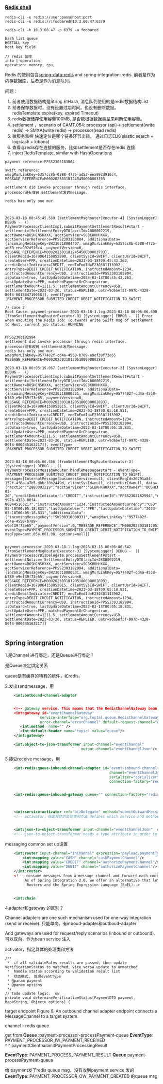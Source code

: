 

### [Redis shell](https://redis.io/commands/hgetall/)

```shell
redis-cli -u redis://user:pass@host:port
redis-cli -u redis://:foobared@10.3.60.47:6379

redis-cli -h 10.3.60.47 -p 6379 -a foobared

hash list queue
HGETALL key 
hget key field

// redis 监控
info [-operation]
operation: memory, cpu, 
```

Redis 的使用包含[spring-data-redis](https://docs.spring.io/spring-data/data-redis/docs/current/reference/html/) and spring-integration-redis. 前者是作为内存数据库，后者是作为消息队列，

问题：

1. 前者使用数据结构是String 和Hash,  消息队列使用的是redis数据结构List
2. 前者保存数据时，没有设置过期时间。也没有删除数据。 redisTemplate.expire(key,  expired Timeout)
3. redis数据储存使用容量100MB, 是否能根据数据类型来判断使用容量。
4. settlement ，scenario of CAMT.054: processor (api)-> settlement(write redis) -> SMXA(write redis) -> processor(read redis)
5. 微服务监控   快速定位是哪个链条环节出错。   通过日志ELK(elastic search + logstash + kibana)
6. 查看与redis存在连接的服务，比如settlement是否存在redis 连接
7. inject RedisTemplate, similar with HashOperations





```
payment reference:PPSS2303183804 

swift reference: 
wmsgMurLinkKey=6357cc8b-0588-4735-ad53-eea992d916c4,
MESSAGE_REFERENCE=M000202303181245450000003703

settlement did invoke processor through redis interface.
processor没有收到 settlement发的message.

redis has only one mur.



2023-03-18 00:45:45.589 [settlementMsgRouterExecutor-4] [SystemLogger] DEBUG -  () PaymentProcessorClientImpl.submitPaymentSettlementResult#start - settlement=[SettlementEntryDTO[acctId=2880002219, acctOwner=BOSHCNSHXXX, acctServicer=SCBKHKHHXXX, acctServicerReference=PPSS2303183804, additionalData={incomingMessageKey=SW230318004407, wmsgMurLinkKey=6357cc8b-0588-4735-ad53-eea992d916c4, paymentVersion=0, MESSAGE_REFERENCE=M000202303181245450000003703}, clientReqId=1679064150852890, clientSysId=SWIFT, clientUsrId=SWIFT, createUser=PPR, creationDatetime=2023-03-18T00:45:43.263, creditDebitIndicator=CREDIT, endToEndId=E230301113902, entryType=DEBIT_CREDIT_NOTIFICATION, instructedAmount=1234, instructedAmountCurrency=USD, instructionId=PPSS2303183804, isOutward=true, lastUpdateDatetime=2023-03-18T00:45:43.263, lastUpdateUser=PPR, matchedPaymentOrCharge=true, settlementAmount=1211.5, settlementAmountCurrency=USD, settlementDate=2023-03-20, status=REPLIED, uetr=9d66ef3f-997b-4328-80f4-001884719056]], eventType=[PAYMENT_PROCESSOR_SUBMITED_CREDIT_DEBIT_NOTIFICATION_TO_SWIFT]

// case 2
Root Cause: payment-processor-2023-03-18-1.log:2023-03-18 00:06:06.690 [fromSettlementMsgRouterExecutor-3] [SystemLogger] ERROR -  () Error when excuting the Redis Job: (outward) Write Swift msg of settlement to Host, current job status: RUNNING


PPSS2303182994
settlement did invoke processor through redis interface.
processor没有收到 settlement发的message.
redis has only one mur.
wmsgMurLinkKey=9577402f-cd4a-4558-b789-e9ef39f73e65
MESSAGE_REFERENCE=M000202303181205180000002893

2023-03-18 00:05:19.067 [settlementMsgRouterExecutor-2] [SystemLogger] DEBUG -  () PaymentProcessorClientImpl.submitPaymentSettlementResult#start - settlement=[SettlementEntryDTO[acctId=2880002219, acctOwner=BOSHCNSHXXX, acctServicer=SCBKHKHHXXX, acctServicerReference=PPSS2303182994, additionalData={incomingMessageKey=SW230318000331, wmsgMurLinkKey=9577402f-cd4a-4558-b789-e9ef39f73e65, paymentVersion=0, MESSAGE_REFERENCE=M000202303181205180000002893}, clientReqId=1679064150852015, clientSysId=SWIFT, clientUsrId=SWIFT, createUser=PPR, creationDatetime=2023-03-18T00:05:18.831, creditDebitIndicator=CREDIT, endToEndId=E230301113902, entryType=DEBIT_CREDIT_NOTIFICATION, instructedAmount=1234, instructedAmountCurrency=USD, instructionId=PPSS2303182994, isOutward=true, lastUpdateDatetime=2023-03-18T00:05:18.831, lastUpdateUser=PPR, matchedPaymentOrCharge=true, settlementAmount=1211.5, settlementAmountCurrency=USD, settlementDate=2023-03-20, status=REPLIED, uetr=9d66ef3f-997b-4328-80f4-000445163217]], eventType=[PAYMENT_PROCESSOR_SUBMITED_CREDIT_DEBIT_NOTIFICATION_TO_SWIFT]


2023-03-18 00:06:06.466 [fromSettlementMsgRouterExecutor-3] [SystemLogger] DEBUG -  () PaymentProcessorMessageRouter.handleMessage#start - eventType=[PAYMENT_PROCESSOR_SUBMITED_CREDIT_DEBIT_NOTIFICATION_TO_SWIFT], message=[InternalMessage[businessService=null, clientReqId=20791a84-152f-4f8a-a7b5-dbbc10b2449d, clientSysId=null, clientUsrId=null, data={"acctId":"2880002219","acctServicer":"SCBKHKHHXXX","acctOwner":"BOSHCNSHXXX","acctServicerReference":"PPSS2303182994","settlementAmount":1211.5,"settlementAmountCurrency":"USD","settlementDate":"2023-03-20","creditDebitIndicator":"CREDIT","instructionId":"PPSS2303182994","endToEndId":"E230301113902","uetr":"9d66ef3f-997b-4328-80f4-000445163217","instructedAmount":1234,"instructedAmountCurrency":"USD","matchedPaymentOrCharge":true,"status":"REPLIED","entryType":"DEBIT_CREDIT_NOTIFICATION","isOutward":true,"clientReqId":"1679064150852015","clientUsrId":"SWIFT","clientSysId":"SWIFT","createUser":"PPR","creationDatetime":"2023-03-18T00:05:18.831","lastUpdateUser":"PPR","lastUpdateDatetime":"2023-03-18T00:05:18.831","additionalData":{"incomingMessageKey":"SW230318000331","wmsgMurLinkKey":"9577402f-cd4a-4558-b789-e9ef39f73e65","paymentVersion":0,"MESSAGE_REFERENCE":"M000202303181205180000002893"}}, eventType=PAYMENT_PROCESSOR_SUBMITED_CREDIT_DEBIT_NOTIFICATION_TO_SWIFT, msgType=camt.054.001.08, options=null]]


payment-processor-2023-03-18-1.log:2023-03-18 00:06:06.542 [fromSettlementMsgRouterExecutor-3] [SystemLogger] DEBUG -  () PaymentProcessorBizDelegate.processSettlement#start - settlementNotice=[SettlementEntryDTO[accId=2880002219, acctOwner=BOSHCNSHXXX, acctServicer=SCBKHKHHXXX, acctServicerReference=PPSS2303182994, additionalData={incomingMessageKey=SW230318000331, wmsgMurLinkKey=9577402f-cd4a-4558-b789-e9ef39f73e65, paymentVersion=0, MESSAGE_REFERENCE=M000202303181205180000002893}, clientReqId=1679064150852015, clientSysId=SWIFT, clientUsrId=SWIFT, createUser=PPR, creationDatetime=2023-03-18T00:05:18.831, creditDebitIndicator=CREDIT, endToEndId=E230301113902, entryType=DEBIT_CREDIT_NOTIFICATION, instructedAmount=1234, instructedAmountCurrency=USD, instructionId=PPSS2303182994, isOutward=true, lastUpdateDatetime=2023-03-18T00:05:18.831, lastUpdateUser=PPR, matchedPaymentOrCharge=true, settlementAmount=1211.5, settlementAmountCurrency=USD, settlementDate=2023-03-20, status=REPLIED, uetr=9d66ef3f-997b-4328-80f4-000445163217]]


```



## Spring intergration

1.是Channel 进行绑定，还是Queue进行绑定？

 是Queue决定绑定关系

queue是有缓存的特有的组件，如redis。  

2.发出sendmessage，用

```xml
	<int:outbound-channel-adapter


	<!-- gateway service. This means that the RedisChannelGateway bean could be injected into other beans -->
	<int:gateway id="eventChannelGateway"
                service-interface="org.toptal.queue.RedisChannelGateway"
                error-channel="errorChannel" default-request-channel="eventChannel">
       <int:method  name="" />
       <int:default-header name="topic" value="queue"/>
	</int:gateway>

	<int:object-to-json-transformer input-channel="eventChannel"
                                   output-channel="eventChannelJson"/>
```



3.接受receive message，用

```xml
    <int-redis:queue-inbound-channel-adapter id="event-inbound-channel-adapter"
                                                channel="eventChannelJson" queue="my-event-queue"
                                                serializer="serializer" auto-startup="true"
                                                connection-factory="redisConnectionFactory"/>


    <int-redis:queue-inbound-gateway queue="" connection-factory="redisConnectionFactory" serializer="genericJackson2JsonRedisSerializer" request-channel="" reply-channel="" />



    <int:service-activator ref="bizDelegate" method="submitOutwardMessage" input-channel="submit-out-swift-mx" output-channel="submit-out-swift-mx-result" />
    <!-- activator，指定具体的处理类和方法 defines which service and method should be used to process the event. -->


    <int:json-to-object-transformer input-channel="eventChannelJson"  output-channel="eventChannel" type="com.toptal.integration.spring.model.PostPublishedEvent"/>                               
    <!-- json-to-object-transformer needs a type attribute in order to transform JSON to objects, set above to type="com.toptal.integration.spring.model.PostPublishedEvent" -->
```

messaging  common set up设置

```xml
    <int:router input-channel="inChannel" expression="payload.paymentType">
        <int:mapping value="CASH" channel="cashPaymentChannel"/>
        <int:mapping value="CREDIT" channel="authorizePaymentChannel"/>
        <int:mapping value="DEBIT" channel="authorizePaymentChannel"/>
    </int:router>
    <！-- consume messages from a message channel and forward each consumed message to one or more different message channels depending on a set of conditions.
         As of Spring Integration 2.0, we offer an alternative that lets you use SpEL to implement simple computations that previously required a custom POJO router.
          Routers and the Spring Expression Language (SpEL)-->			

    
    <int:chain
```

4.adapter和gateway 的区别？

Channel adapters are one such mechanism used for one-way integration (send or receive).  只能单向，有inboud-adapter和outboud-adapter

And gateways are used for request/reply scenarios (inbound or outbound).  可以双向，作为bean service 注入





activator，指定具体的处理类和方法



```
/**
 *  if all validateRules results are passed, then update VerificationStatus to matched, vice versa update to unmatched
 *  handle status according to validation result list
 *  状态模式， 处理eventType
 * @param payment
 * @param options
 */
// todo update logic.  ow
private void determineVerificationStatus(PaymentDTO payment, Map<String, Object> options) {
```



target endpoint
Figure 6. An outbound channel adapter endpoint connects a MessageChannel to a target system.





channel    -   redis queue



get from **Queue** :payment-processor-processPayment-queue  **EventType**: PAYMENT_PROCESSOR_IW_PAYMENT_RECEIVED  
  ^
  ^
paymentClient.submitPaymentProcessingResult     

**EventType**: PAYMENT_PROCESS_PAYMENT_RESULT     **Queue** payment-processPayment-queue



给 payment发了redis queue msg，没有收到payment service 发的  **EventType**: PAYMENT_PROCESSOR_OW_PAYMENT_CREATED      的queue msg




